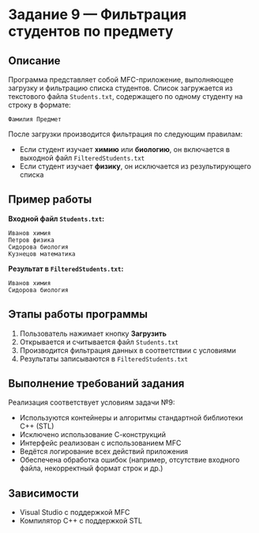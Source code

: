 # Задание 9 — Фильтрация студентов по предмету

## Описание

Программа представляет собой MFC-приложение, выполняющее загрузку и фильтрацию списка студентов. Список загружается из текстового файла `Students.txt`, содержащего по одному студенту на строку в формате:

```
Фамилия Предмет
```

После загрузки производится фильтрация по следующим правилам:

- Если студент изучает **химию** или **биологию**, он включается в выходной файл `FilteredStudents.txt`
- Если студент изучает **физику**, он исключается из результирующего списка

## Пример работы

**Входной файл `Students.txt`:**
```
Иванов химия
Петров физика
Сидорова биология
Кузнецов математика
```

**Результат в `FilteredStudents.txt`:**
```
Иванов химия
Сидорова биология
```

## Этапы работы программы

1. Пользователь нажимает кнопку **Загрузить**
2. Открывается и считывается файл `Students.txt`
3. Производится фильтрация данных в соответствии с условиями
4. Результаты записываются в `FilteredStudents.txt`


## Выполнение требований задания

Реализация соответствует условиям задачи №9:

- Используются контейнеры и алгоритмы стандартной библиотеки C++ (STL)
- Исключено использование С-конструкций
- Интерфейс реализован с использованием MFC
- Ведётся логирование всех действий приложения
- Обеспечена обработка ошибок (например, отсутствие входного файла, некорректный формат строк и др.)

## Зависимости

- Visual Studio с поддержкой MFC
- Компилятор C++ с поддержкой STL

